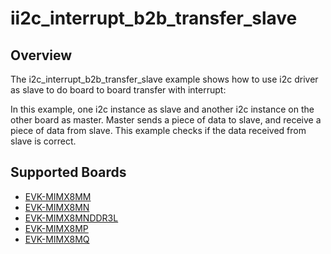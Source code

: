 # ii2c_interrupt_b2b_transfer_slave

## Overview
The i2c_interrupt_b2b_transfer_slave example shows how to use i2c driver as slave to do board to board transfer 
with interrupt:

In this example, one i2c instance as slave and another i2c instance on the other board as master. Master sends a 
piece of data to slave, and receive a piece of data from slave. This example checks if the data received from 
slave is correct.

## Supported Boards
- [EVK-MIMX8MM](../../../../_boards/evkmimx8mm/driver_examples/i2c/interrupt_b2b_transfer/slave/example_board_readme.md)
- [EVK-MIMX8MN](../../../../_boards/evkmimx8mn/driver_examples/i2c/interrupt_b2b_transfer/slave/example_board_readme.md)
- [EVK-MIMX8MNDDR3L](../../../../_boards/evkmimx8mnddr3l/driver_examples/i2c/interrupt_b2b_transfer/slave/example_board_readme.md)
- [EVK-MIMX8MP](../../../../_boards/evkmimx8mp/driver_examples/i2c/interrupt_b2b_transfer/slave/example_board_readme.md)
- [EVK-MIMX8MQ](../../../../_boards/evkmimx8mq/driver_examples/i2c/interrupt_b2b_transfer/slave/example_board_readme.md)
